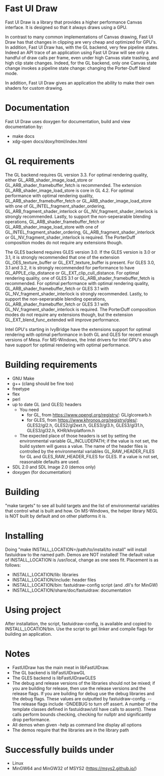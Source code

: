 Fast UI Draw
============

Fast UI Draw is a library that provides a higher performance Canvas interface.
It is designed so that it always draws using a GPU.

In contrast to many common implementations of Canvas drawing, Fast UI Draw
has that changes in clipping are very cheap and optimized for GPU's. In
addition, Fast UI Draw has, with the GL backend, very few pipeline states.
Indeed an API trace of an application using Fast UI Draw will see only a
handful of draw calls per frame, even under high Canvas state trashing,
and high clip state changes. Indeed, for the GL backend, only one Canvas
state change invokes a pipeline state change: changing the Porter-Duff blend
mode.

In addition, Fast UI Draw gives an application the ability to make their
own shaders for custom drawing.

Documentation
=============
  Fast UI Draw uses doxygen for documentation, build and view documentation by:
  - make docs
  - xdg-open docs/doxy/html/index.html

GL requirements
=====================
  The GL backend requires GL version 3.3. For optimal rendering quality, either
  GL_ARB_shader_image_load_store or GL_ARB_shader_framebuffer_fetch is recommended.
  The extension GL_ARB_shader_image_load_store is core in GL 4.2. For optimal
  performance with optimal rendering quality, GL_ARB_shader_framebuffer_fetch or
  GL_ARB_shader_image_load_store with one of GL_INTEL_fragment_shader_ordering,
  GL_ARB_fragment_shader_interlock or GL_NV_fragment_shader_interlock is strongly
  recommended. Lastly, to support the non-seperarable blending operations,
  GL_ARB_shader_framebuffer_fetch or GL_ARB_shader_image_load_store with one of
  GL_INTEL_fragment_shader_ordering, GL_ARB_fragment_shader_interlock or
  GL_NV_fragment_shader_interlock is required. The PorterDuff composition modes
  do not require any extensions though.

  The GLES backend requires GLES version 3.0. If the GLES version is 3.0 or 3.1,
  it is strongly recommended that one of the extension GL_OES_texture_buffer or
  GL_EXT_texture_buffer is present. For GLES 3.0, 3.1 and 3.2, it is strongly
  recommended for performance to have GL_APPLE_clip_distance or GL_EXT_clip_cull_distance.
  For optimal rendering quality, one of GLES 3.1 or GL_ARB_shader_framebuffer_fetch
  is recommended. For optimal performance with optimal rendering quality,
  GL_ARB_shader_framebuffer_fetch or GLES 3.1 with GL_NV_fragment_shader_interlock
  is strongly recommended. Lastly, to support the non-seperarable blending operations,
  GL_ARB_shader_framebuffer_fetch or GLES 3.1 with GL_NV_fragment_shader_interlock
  is required. The PorterDuff composition modes do not require any extensions though,
  but the extension GL_EXT_blend_func_extended will improve performance.

  Intel GPU's starting in IvyBridge have the extensions support for optimal rendering
  with optimal performance in both GL and GLES for recent enough versions of Mesa.
  For MS-Windows, the Intel drivers for Intel GPU's also have support for optimal
  rendering with optimal performance.

Building requirements
=====================
 - GNU Make
 - g++ (clang should be fine too)
 - freetype
 - flex
 - perl
 - up to date GL (and GLES) headers
   - You need
      - for GL, from https://www.opengl.org/registry/: GL/glcorearb.h
      - for GLES, from https://www.khronos.org/registry/gles/: GLES2/gl2.h, GLES2/gl2ext.h, GLES3/gl3.h, GLES3/gl31.h, GLES3/gl32.h, KHR/khrplatform.h
   - The expected place of those headers is set by setting the
     environmental variable GL_INCLUDEPATH; if the value is not set,
     the build system will guess a value. The name of the header
     files is controlled by the environmental variables
     GL_RAW_HEADER_FILES for GL and GLES_RAW_HEADER_FILES for
     GLES. If a value is not set, reasonable defaults are used. 
 - SDL 2.0 and SDL Image 2.0 (demos only)
 - doxygen (for documentation)

Building
========
  "make targets" to see all build targets and the list of environmental
  variables that control what is built and how. On MS-Windows, the helper
  library NEGL is NOT built by default and on other platforms it is.

Installing
==========
  Doing "make INSTALL_LOCATION=/path/to/install/to install"
  will install fastuidraw to the named path. Demos are NOT
  installed! The default value of INSTALL_LOCATION is
  /usr/local, change as one sees fit. Placement is as follows:
   - INSTALL_LOCATION/lib: libraries
   - INSTALL_LOCATION/include: header files
   - INSTALL_LOCATION/bin: fastuidraw-config script (and .dll's for MinGW)
   - INSTALL_LOCATION/share/doc/fastuidraw: documentation


Using project
=============
  After installation, the script, fastuidraw-config, is available
  and copied to INSTALL_LOCATION/bin. Use the script to get
  linker and compile flags for building an application.

Notes
=====
  - FastUIDraw has the main meat in libFastUIDraw.
  - The GL backend is libFastUIDrawGL
  - The GLES backend is libFastUIDrawGLES
  - The debug and release versions of the libraries should not be mixed;
    if you are building for release, then use the release versions and
    the release flags. If you are building for debug use the debug
    libraries and the debug flags. These values are outputted by
    fastuidraw-config.
       -- The release flags include -DNDEBUG to turn off assert.
          A number of the template classes defined in fastuidraw/util
          have calls to assert(). These calls perform bounds checking,
          checking for nullptr and significantly drop performance.
  - All demos when given -help as command line display all options
  - The demos require that the libraries are in the library path

Successfully builds under
=========================
 - Linux
 - MinGW64 and MinGW32 of MSYS2 (https://msys2.github.io/)